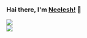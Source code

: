 ### Hai there, I'm [Neelesh!](https://linkedin.com/in/neeleshio) 👋

<p align = "left">
  <img align="center" src = "https://github-readme-stats.vercel.app/api?username=neeleshio&show_icons=true">
  <br/>
  <img align="center" src = "https://github-readme-stats.vercel.app/api/top-langs/?username=neeleshio&hide=css,html">
</p>

